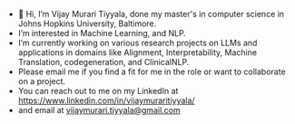- 👋 Hi, I’m Vijay Murari Tiyyala, done my master's in computer science in Johns Hopkins University, Baltimore.
-  I’m interested in Machine Learning, and NLP.
-  I’m currently working on various research projects on LLMs and applications in domains like Alignment, Interpretability, Machine Translation, codegeneration, and ClinicalNLP.
-  Please email me if you find a fit for me in the role or want to collaborate on a project.
-  You can reach out to me on my LinkedIn at https://www.linkedin.com/in/vijaymuraritiyyala/
-  and email at vijaymurari.tiyyala@gmail.com

<!---
iMvijay23/iMvijay23 is a ✨ special ✨ repository because its `README.md` (this file) appears on your GitHub profile.
You can click the Preview link to take a look at your changes.
--->
